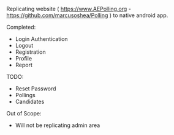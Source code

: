 Replicating website ( https://www.AEPolling.org - https://github.com/marcusoshea/Polling ) to native android app. 

Completed:
* Login Authentication
* Logout
* Registration
* Profile
* Report
  
TODO:
* Reset Password
* Pollings
* Candidates

Out of Scope:
* Will not be replicating admin area
